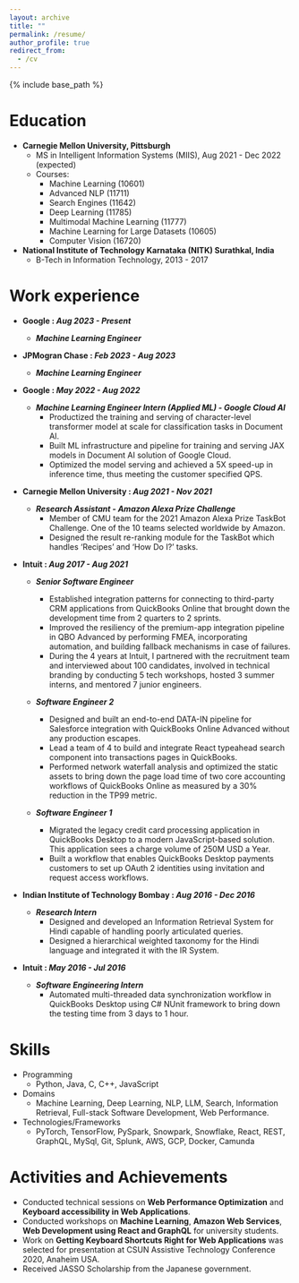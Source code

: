 ```yaml
---
layout: archive
title: ""
permalink: /resume/
author_profile: true
redirect_from:
  - /cv
---
```


{% include base_path %}

Education
======
* **Carnegie Mellon University, Pittsburgh** 
  * MS in Intelligent Information Systems (MIIS), Aug 2021 - Dec 2022 (expected)
  * Courses:
    * Machine Learning (10601)
    * Advanced NLP (11711)
    * Search Engines (11642)
    * Deep Learning (11785)
    * Multimodal Machine Learning (11777)
    * Machine Learning for Large Datasets (10605)
    * Computer Vision (16720)
* **National Institute of Technology Karnataka (NITK) Surathkal, India**
  * B-Tech in Information Technology, 2013 - 2017

Work experience
======
* **Google : _Aug 2023 - Present_**
  * _**Machine Learning Engineer**_

* **JPMogran Chase : _Feb 2023 - Aug 2023_**
  * _**Machine Learning Engineer**_
    
* **Google : _May 2022 - Aug 2022_**
  * _**Machine Learning Engineer Intern (Applied ML) - Google Cloud AI**_
    * Productized the training and serving of character-level transformer model at scale for classification tasks in Document AI.
    * Built ML infrastructure and pipeline for training and serving JAX models in Document AI solution of Google Cloud.
    * Optimized the model serving and achieved a 5X speed-up in inference time, thus meeting the customer specified QPS.

* **Carnegie Mellon University : _Aug 2021 - Nov 2021_**
  * _**Research Assistant - Amazon Alexa Prize Challenge**_
    * Member of CMU team for the 2021 Amazon Alexa Prize TaskBot Challenge. One of the 10 teams selected worldwide by Amazon.
    * Designed the result re-ranking module for the TaskBot which handles ‘Recipes’ and ‘How Do I?’ tasks.

* **Intuit : _Aug 2017 - Aug 2021_**
  * _**Senior Software Engineer**_
    * Established integration patterns for connecting to third-party CRM applications from QuickBooks Online that brought down the development time from 2 quarters to 2 sprints.
    * Improved the resiliency of the premium-app integration pipeline in QBO Advanced by performing FMEA, incorporating automation, and building fallback mechanisms in case of failures.
    * During the 4 years at Intuit, I partnered with the recruitment team and interviewed about 100 candidates, involved in technical branding by conducting 5 tech workshops, hosted 3 summer interns, and mentored 7 junior engineers.
    
  * _**Software Engineer 2**_
    * Designed and built an end-to-end DATA-IN pipeline for Salesforce integration with QuickBooks Online Advanced without any production escapes.
    * Lead a team of 4 to build and integrate React typeahead search component into transactions pages in QuickBooks.
    * Performed network waterfall analysis and optimized the static assets to bring down the page load time of two core accounting workflows of QuickBooks Online as measured by a 30% reduction in the TP99 metric.
    
  * _**Software Engineer 1**_
    * Migrated the legacy credit card processing application in QuickBooks Desktop to a modern JavaScript-based solution. This application sees a charge volume of 250M USD a Year.
    * Built a workflow that enables QuickBooks Desktop payments customers to set up OAuth 2 identities using invitation and request access workflows.

* **Indian Institute of Technology Bombay : _Aug 2016 - Dec 2016_**
  * _**Research Intern**_
    * Designed and developed an Information Retrieval System for Hindi capable of handling poorly articulated queries.
    * Designed a hierarchical weighted taxonomy for the Hindi language and integrated it with the IR System.
  
* **Intuit : _May 2016 - Jul 2016_**
  * _**Software Engineering Intern**_
    * Automated multi-threaded data synchronization workflow in QuickBooks Desktop using C# NUnit framework to bring down the testing time from 3 days to 1 hour.

Skills
======
* Programming
  * Python, Java, C, C++, JavaScript
* Domains
  * Machine Learning, Deep Learning, NLP, LLM, Search, Information Retrieval, Full-stack Software Development, Web Performance.
* Technologies/Frameworks
  * PyTorch, TensorFlow, PySpark, Snowpark, Snowflake, React, REST, GraphQL, MySql, Git, Splunk, AWS, GCP, Docker, Camunda

Activities and Achievements
======
* Conducted technical sessions on **Web Performance Optimization** and **Keyboard accessibility in Web Applications**.
* Conducted workshops on **Machine Learning**, **Amazon Web Services**, **Web Development using React and GraphQL** for university students.
* Work on **Getting Keyboard Shortcuts Right for Web Applications** was selected for presentation at CSUN Assistive Technology Conference 2020, Anaheim USA.
* Received JASSO Scholarship from the Japanese government.